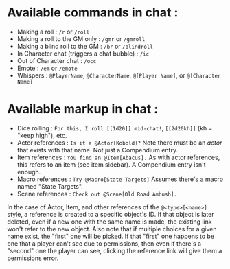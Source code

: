 # Available commands in chat : 
* Making a roll : `/r` or `/roll`
* Making a roll to the GM only : `/gmr` or `/gmroll`
* Making a blind roll to the GM : `/br` or `/blindroll`
* In Character chat (triggers a chat bubble) : `/ic`
* Out of Character chat : `/occ`
* Emote : `/em` or `/emote`
* Whispers : `@PlayerName`, `@CharacterName`, `@[Player Name]`, or `@[Character Name]`

# Available markup in chat :
* Dice rolling : `For this, I roll [[1d20]] mid-chat!`, `[[2d20kh]]` (kh = "keep high"), etc.
* Actor references : `Is it a @Actor[Kobold]?`
  Note there must be an _actor_ that exists with that name.  Not just a Compendium entry.
* Item references : `You find an @Item[Abacus].`
  As with actor references, this refers to an item (see item sidebar).  A Compendium entry isn't enough.
* Macro references : `Try @Macro[State Targets]`
  Assumes there's a macro named "State Targets".
* Scene references : `Check out @Scene[Old Road Ambush].`

In the case of Actor, Item, and other references of the `@<type>[<name>]` style, a reference is created to a specific object's ID.  If that object is later deleted, even if a new one with the same name is made, the existing link won't refer to the new object.  Also note that if multiple choices for a given name exist, the "first" one will be picked.  If that "first" one happens to be one that a player can't see due to permissions, then even if there's a "second" one the player can see, clicking the reference link will give them a permissions error.